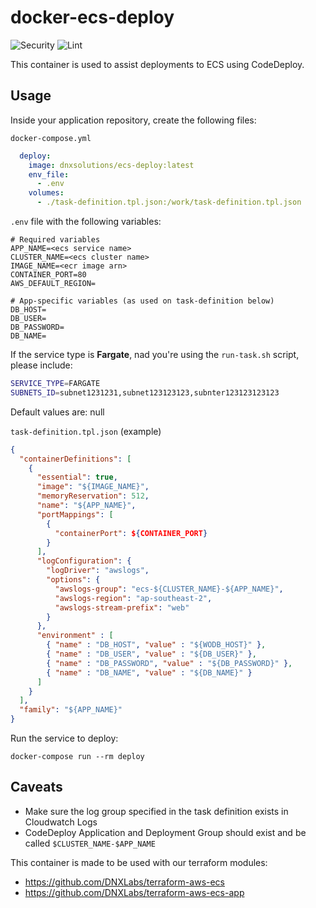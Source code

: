 # docker-ecs-deploy

![Security](https://github.com/DNXLabs/docker-ecs-deploy/workflows/Security/badge.svg)
![Lint](https://github.com/DNXLabs/docker-ecs-deploy/workflows/Lint/badge.svg)

This container is used to assist deployments to ECS using CodeDeploy.

## Usage

Inside your application repository, create the following files:

`docker-compose.yml`

```yaml
  deploy:
    image: dnxsolutions/ecs-deploy:latest
    env_file:
      - .env
    volumes:
      - ./task-definition.tpl.json:/work/task-definition.tpl.json
```

`.env` file with the following variables:
```
# Required variables
APP_NAME=<ecs service name>
CLUSTER_NAME=<ecs cluster name>
IMAGE_NAME=<ecr image arn>
CONTAINER_PORT=80
AWS_DEFAULT_REGION=

# App-specific variables (as used on task-definition below)
DB_HOST=
DB_USER=
DB_PASSWORD=
DB_NAME=
```

If the service type is **Fargate**, nad you're using the `run-task.sh` script, please include:
```bash
SERVICE_TYPE=FARGATE
SUBNETS_ID=subnet1231231,subnet123123123,subnter123123123123
```
Default values are: null

`task-definition.tpl.json` (example)
```json
{
  "containerDefinitions": [
    {
      "essential": true,
      "image": "${IMAGE_NAME}",
      "memoryReservation": 512,
      "name": "${APP_NAME}",
      "portMappings": [
        {
          "containerPort": ${CONTAINER_PORT}
        }
      ],
      "logConfiguration": {
        "logDriver": "awslogs",
        "options": {
          "awslogs-group": "ecs-${CLUSTER_NAME}-${APP_NAME}",
          "awslogs-region": "ap-southeast-2",
          "awslogs-stream-prefix": "web"
        }
      },
      "environment" : [
        { "name" : "DB_HOST", "value" : "${WODB_HOST}" },
        { "name" : "DB_USER", "value" : "${DB_USER}" },
        { "name" : "DB_PASSWORD", "value" : "${DB_PASSWORD}" },
        { "name" : "DB_NAME", "value" : "${DB_NAME}" }
      ]
    }
  ],
  "family": "${APP_NAME}"
}
```

Run the service to deploy:
```
docker-compose run --rm deploy
```

## Caveats

- Make sure the log group specified in the task definition exists in Cloudwatch Logs
- CodeDeploy Application and Deployment Group should exist and be called `$CLUSTER_NAME-$APP_NAME`

This container is made to be used with our terraform modules:
- <https://github.com/DNXLabs/terraform-aws-ecs>
- <https://github.com/DNXLabs/terraform-aws-ecs-app>